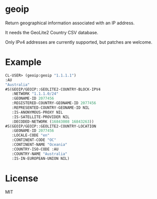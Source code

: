 # geoip

Return geographical information associated with an IP address.

It needs the GeoLite2 Country CSV database.

Only IPv4 addresses are currently supported, but patches are welcome.

# Example

```lisp
CL-USER> (geoip:geoip "1.1.1.1")
:AU
"Australia"
#S(GEOIP/GEOIP::GEOLITE2-COUNTRY-BLOCK-IPV4
   :NETWORK "1.1.1.0/24"
   :GEONAME-ID 2077456
   :REGISTERED-COUNTRY-GEONAME-ID 2077456
   :REPRESENTED-COUNTRY-GEONAME-ID NIL
   :IS-ANONYMOUS-PROXY NIL
   :IS-SATELLITE-PROVIDER NIL
   :DECODED-NETWORK (16843008 16843263))
#S(GEOIP/GEOIP::GEOLITE2-COUNTRY-LOCATION
   :GEONAME-ID 2077456
   :LOCALE-CODE "en"
   :CONTINENT-CODE "OC"
   :CONTINENT-NAME "Oceania"
   :COUNTRY-ISO-CODE :AU
   :COUNTRY-NAME "Australia"
   :IS-IN-EUROPEAN-UNION NIL)
```

# License

MIT
